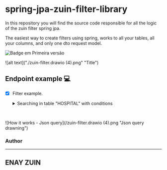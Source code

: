 # spring-jpa-zuin-filter-library
In this repository you will find the source code responsible for all the logic of the zuin filter spring jpa.

The easiest way to create filters using spring, works to all your tables, all your columns, and only one dto request model.

![Badge em Primeira versão](https://img.shields.io/static/v1?label=STATUS&message=PRIMEIRA%20VERSAO&color=GREEN&style=for-the-badge "Sofrerá incrementos no futuro")

![alt text]("./zuin-filter.drawio (4).png" "Title")

## Endpoint example 💻


- [x] Filter example.
   <details><summary>Searching in table "HOSPITAL" with conditions </summary>
        <p>
  
	{
	   "table":"HOSPITAIS",
	   "expressions":[
		  {
			 "conditions":[
				{
				   "field":"ID",
				   "values":[
					  "1"
				   ],
				   "comparator":"EQUAL"
				},
				{
				   "field":"NOME_HOSPITAL",
				   "values":[
					  "UNIDADE SANTO AMARO"
				   ],
				   "comparator":"EQUAL"
				}
			 ],
			 "operation":"AND"
		  }
	   ]
	}
   
<br>

![How it works - Json query](/zuin-filter.drawio (4).png "Json query drawning")

### Author

---
ENAY ZUIN
---
